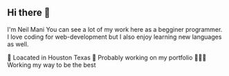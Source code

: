 ## Hi there 👋

I'm Neil Mani
You can see a lot of my work here as a begginer programmer.
I love coding for web-development but I also enjoy learning new languages as well.

📍 Loacated in Houston Texas
🚀 Probably working on my portfolio
🧑🏽‍💻 Working my way to be the best
